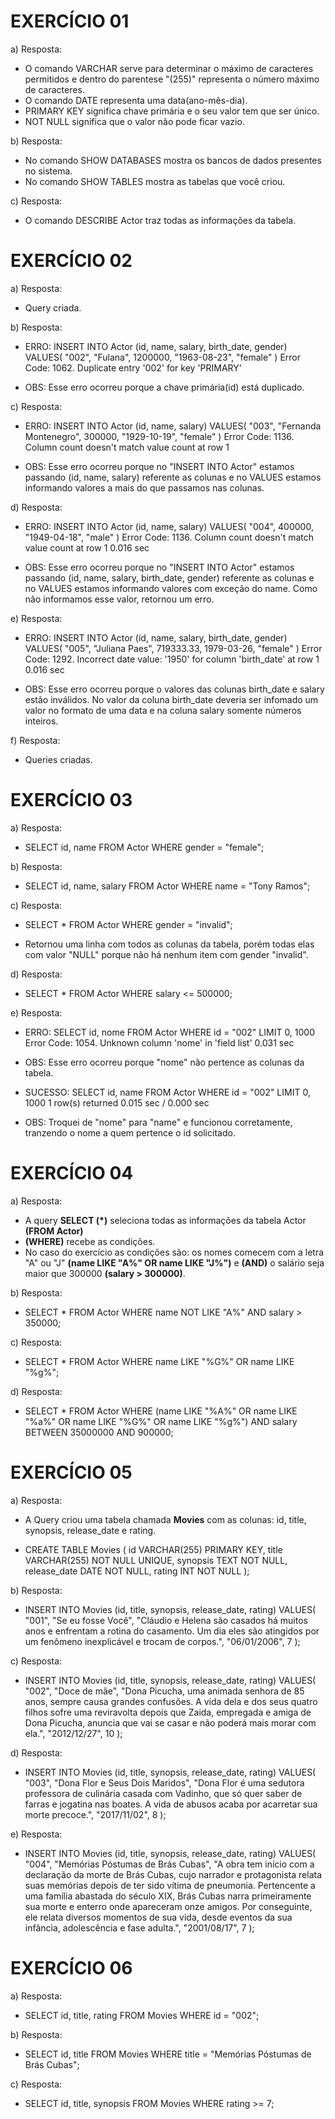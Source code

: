 # EXERCÍCIO 01

a) Resposta: 
- O comando VARCHAR serve para determinar o máximo de caracteres permitidos e dentro do parentese "(255)" representa o número máximo de caracteres.
- O comando DATE representa uma data(ano-mês-dia).
- PRIMARY KEY significa chave primária e o seu valor tem que ser único.
- NOT NULL significa que o valor não pode ficar vazio.


b) Resposta: 
- No comando SHOW DATABASES mostra os bancos de dados presentes no sistema.
- No comando SHOW TABLES mostra as tabelas que você criou.


c) Resposta: 
- O comando DESCRIBE Actor traz todas as informações da tabela.


# EXERCÍCIO 02

a) Resposta: 
 - Query criada.


b) Resposta: 
 - ERRO: INSERT INTO Actor (id, name, salary, birth_date, gender) VALUES(   "002",   "Fulana",   1200000,   "1963-08-23",   "female"   )	Error Code: 1062. Duplicate entry '002' for key 'PRIMARY'
 * OBS: Esse erro ocorreu porque a chave primária(id) está duplicado.


c) Resposta: 
 - ERRO: INSERT INTO Actor (id, name, salary) VALUES(   "003",   "Fernanda Montenegro",   300000,   "1929-10-19",   "female"   )	Error Code: 1136. Column count doesn't match value count at row 1

 * OBS: Esse erro ocorreu porque no "INSERT INTO Actor" estamos passando (id, name, salary) referente as colunas e no VALUES estamos informando valores a mais do que passamos nas colunas. 


d) Resposta: 
   - ERRO: INSERT INTO Actor (id, name, salary) VALUES(   "004",   400000,   "1949-04-18",   "male"   )	Error Code: 1136. Column count doesn't match value count at row 1	0.016 sec

   * OBS: Esse erro ocorreu porque no "INSERT INTO Actor" estamos passando (id, name, salary, birth_date, gender) referente as colunas e no VALUES estamos informando valores com exceção do name. Como não informamos esse valor, retornou um erro.


e) Resposta: 
 - ERRO: INSERT INTO Actor (id, name, salary, birth_date, gender) VALUES(   "005",   "Juliana Paes",   719333.33,   1979-03-26,   "female"   )	Error Code: 1292. Incorrect date value: '1950' for column 'birth_date' at row 1	0.016 sec

 * OBS: Esse erro ocorreu porque o valores das colunas birth_date e salary estão inválidos. No valor da coluna birth_date deveria ser infomado um valor no formato de uma data e na coluna salary somente números inteiros. 


f) Resposta: 
 - Queries criadas.



 # EXERCÍCIO 03


a) Resposta:
  - SELECT id, name 
    FROM Actor 
    WHERE gender = "female";


b) Resposta: 
 - SELECT id, name, salary
   FROM Actor
   WHERE name = "Tony Ramos";


c) Resposta: 
 - SELECT *
   FROM Actor
   WHERE gender = "invalid";

 - Retornou uma linha com todos as colunas da tabela, porém todas elas com valor "NULL" porque não há nenhum item com gender "invalid".


 d) Resposta: 
 - SELECT *
   FROM Actor
   WHERE salary <= 500000;


e) Resposta: 
  - ERRO: SELECT id, nome FROM Actor WHERE id = "002" LIMIT 0, 1000	Error Code: 1054. Unknown column 'nome' in 'field list'	0.031 sec

  * OBS: Esse erro ocorreu porque "nome" não pertence as colunas da tabela.

  - SUCESSO: SELECT id, name FROM Actor WHERE id = "002" LIMIT 0, 1000	1 row(s) returned	0.015 sec / 0.000 sec

  * OBS: Troquei de "nome" para "name" e funcionou corretamente, tranzendo o nome a quem pertence o id solicitado.


# EXERCÍCIO 04


a) Resposta: 
 -  A query  **SELECT (*)** seleciona todas as informações  da tabela Actor **(FROM Actor)** 
 - **(WHERE)** recebe as condições.
 - No caso do exercício as condições são:  os nomes comecem com a letra "A" ou "J" **(name LIKE "A%" OR name LIKE "J%")** e **(AND)** o salário seja maior que 300000 **(salary > 300000)**.


 b) Resposta: 
 - SELECT *
   FROM Actor
   WHERE name NOT LIKE "A%" AND salary > 350000;


c) Resposta: 
 - SELECT *
   FROM Actor
   WHERE name LIKE "%G%" OR name LIKE "%g%";


d) Resposta: 
 - SELECT * 
   FROM Actor 
   WHERE (name LIKE "%A%" OR name LIKE "%a%" OR name LIKE "%G%" OR name LIKE "%g%") 
   AND salary BETWEEN 35000000 AND 900000;



# EXERCÍCIO 05


a) Resposta: 
 - A Query criou uma tabela chamada **Movies** com as colunas: id, title, synopsis, release_date e rating.

 - CREATE TABLE Movies (
   id VARCHAR(255) PRIMARY KEY,
   title VARCHAR(255) NOT NULL UNIQUE,
   synopsis TEXT NOT NULL,
   release_date DATE NOT NULL,
   rating INT NOT NULL
  );


b) Resposta: 
 - INSERT INTO Movies (id, title, synopsis, release_date, rating)
   VALUES(
   "001",
   "Se eu fosse Você",
   "Cláudio e Helena são casados há muitos anos e enfrentam a rotina do casamento. Um dia eles são atingidos por um fenômeno inexplicável e trocam de corpos.",
   "06/01/2006",
   7
  );


c) Resposta: 
 - INSERT INTO Movies (id, title, synopsis, release_date, rating)
   VALUES(
   "002",
   "Doce de mãe",
   "Dona Picucha, uma animada senhora de 85 anos, sempre causa grandes confusões. A vida dela e dos seus quatro filhos sofre uma reviravolta depois que Zaida, empregada e amiga de Dona Picucha, anuncia que vai se casar e não poderá mais morar com ela.",
   "2012/12/27", 
   10
  );


d) Resposta: 
 - INSERT INTO Movies (id, title, synopsis, release_date, rating)
   VALUES(
   "003",
   "Dona Flor e Seus Dois Maridos",
   "Dona Flor é uma sedutora professora de culinária casada com Vadinho, que só quer saber de farras e jogatina nas boates. A vida de abusos acaba por acarretar sua morte precoce.",
   "2017/11/02",
   8
  );


e) Resposta: 
 - INSERT INTO Movies (id, title, synopsis, release_date, rating)
   VALUES(
   "004",
   "Memórias Póstumas de Brás Cubas",
   "A obra tem início com a declaração da morte de Brás Cubas, cujo narrador  e protagonista relata suas memórias depois de ter sido vítima de pneumonia.
   Pertencente a uma família abastada do século XIX, Brás Cubas narra primeiramente sua morte e enterro onde apareceram onze amigos. 
   Por conseguinte, ele relata diversos momentos de sua vida, desde eventos da sua infância, adolescência e fase adulta.",
   "2001/08/17", 
   7
  );



# EXERCÍCIO 06


a) Resposta: 
 - SELECT id, title, rating
   FROM Movies
   WHERE id = "002";


b) Resposta: 
 - SELECT id, title
   FROM Movies
   WHERE title = "Memórias Póstumas de Brás Cubas";


c) Resposta: 
 - SELECT id, title, synopsis
   FROM Movies
   WHERE rating >= 7;















